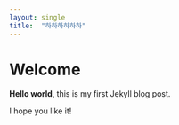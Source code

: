 ```yaml
---
layout: single
title:  "하하하하하하"
---
```



# Welcome

**Hello world**, this is my first Jekyll blog post.

I hope you like it!
